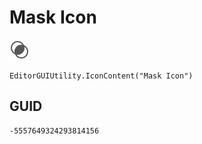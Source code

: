 # Mask Icon
![](/img/Mask%20Icon.png)

``` CSharp
EditorGUIUtility.IconContent("Mask Icon")
```
## GUID
```
-5557649324293814156
```
